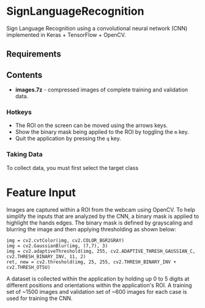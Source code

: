 # SignLanguageRecognition
Sign Language Recognition using a convolutional neural network (CNN) implemented in Keras + TensorFlow + OpenCV.

## Requirements


## Contents
* **images.7z** - compressed images of complete training and validation data.



### Hotkeys
* The ROI on the screen can be moved using the arrows keys.
* Show the binary mask being applied to the ROI by toggling the `m` key.
* Quit the application by pressing the `q` key.


### Taking Data
To collect data, you must first select the target class 

# Feature Input

Images are captured within a ROI from the webcam using OpenCV. To help simplify the inputs that are analyzed by the CNN, a binary mask is applied to highlight the hands edges. The binary mask is defined by grayscaling and blurring the image and then applying thresholding as shown below:

```
img = cv2.cvtColor(img, cv2.COLOR_BGR2GRAY)
img = cv2.GaussianBlur(img, (7,7), 3)
img = cv2.adaptiveThreshold(img, 255, cv2.ADAPTIVE_THRESH_GAUSSIAN_C, cv2.THRESH_BINARY_INV, 11, 2)
ret, new = cv2.threshold(img, 25, 255, cv2.THRESH_BINARY_INV + cv2.THRESH_OTSU)
```

A dataset is collected within the application by holding up 0 to 5 digits at different positions and orientations within the application's ROI. A training set of ~1500 images and validation set of ~600 images for each case is used for training the CNN. 



